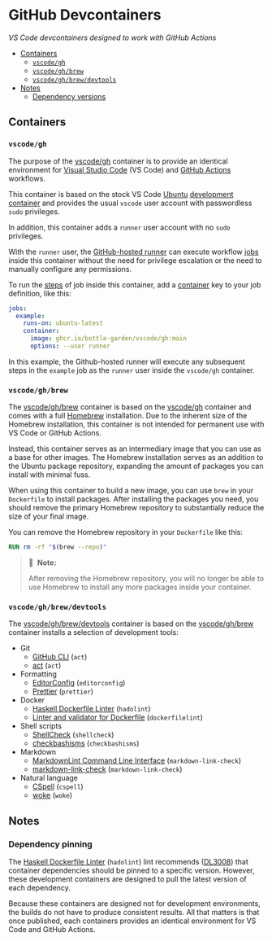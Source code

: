 # GitHub Devcontainers

<!-- markdownlint-disable-next-line MD036 -->
_VS Code devcontainers designed to work with GitHub Actions_

<!-- cspell:disable -->

- [Containers](#containers)
  - [`vscode/gh`](#vscodegh)
  - [`vscode/gh/brew`](#vscodeghbrew)
  - [`vscode/gh/brew/devtools`](#vscodeghbrewdevtools)
- [Notes](#notes)
  - [Dependency versions](#dependency-versions)

<!-- cspell:enable -->

## Containers

### `vscode/gh`

The purpose of the [vscode/gh][gh] container is to provide an identical
environment for [Visual Studio Code][vscode] (VS Code) and [GitHub
Actions][actions] workflows.

This container is based on the stock VS Code [Ubuntu][ubuntu] [development
container][devcontainer] and provides the usual `vscode` user account with
passwordless `sudo` privileges.

In addition, this container adds a `runner` user account with no `sudo`
privileges.

With the `runner` user, the [GitHub-hosted runner][runner] can execute
workflow [jobs][job] inside this container without the need for privilege
escalation or the need to manually configure any permissions.

To run the [steps][steps] of job inside this container, add a
[container][container] key to your job definition, like this:

```yaml
jobs:
  example:
    runs-on: ubuntu-latest
    container:
      image: ghcr.io/bottle-garden/vscode/gh:main
      options: --user runner
```

In this example, the Github-hosted runner will execute any subsequent steps in
the `example` job as the `runner` user inside the `vscode/gh` container.

[vscode]: https://code.visualstudio.com/
[actions]: https://docs.github.com/en/actions
[gh]: https://github.com/orgs/bottle-garden/packages/container/package/vscode%2Fgh
[ubuntu]: https://github.com/microsoft/vscode-dev-containers/tree/main/containers/ubuntu
[devcontainer]: https://code.visualstudio.com/docs/remote/containers
[runner]: https://docs.github.com/en/actions/using-github-hosted-runners/about-github-hosted-runners
[job]: https://docs.github.com/en/actions/learn-github-actions/workflow-syntax-for-github-actions#jobsjob_id
[steps]: https://docs.github.com/en/actions/learn-github-actions/workflow-syntax-for-github-actions#jobsjob_idsteps
[container]: https://docs.github.com/en/actions/learn-github-actions/workflow-syntax-for-github-actions#jobsjob_idcontainer

### `vscode/gh/brew`

The [vscode/gh/brew][brew] container is based on the [vscode/gh][gh] container
and comes with a full [Homebrew][homebrew] installation. Due to the inherent
size of the Homebrew installation, this container is not intended for permanent
use with VS Code or GitHub Actions.

Instead, this container serves as an intermediary image that you can use as a
base for other images. The Homebrew installation serves as an addition to the
Ubuntu package repository, expanding the amount of packages you can install
with minimal fuss.

When using this container to build a new image, you can use `brew` in your
`Dockerfile` to install packages. After installing the packages you need, you
should remove the primary Homebrew repository to substantially reduce the size
of your final image.

You can remove the Homebrew repository in your `Dockerfile` like this:

```Dockerfile
RUN rm -rf "$(brew --repo)"
```

> 📝&nbsp;&nbsp;**Note:**
>
> After removing the Homebrew repository, you will no longer be able to use
> Homebrew to install any more packages inside your container.

[brew]: https://github.com/orgs/bottle-garden/packages/container/package/vscode%2Fgh%2Fbrew
[homebrew]: https://brew.sh/

### `vscode/gh/brew/devtools`

The [vscode/gh/brew/devtools][devtools] container is based on the
[vscode/gh/brew][brew] container installs a selection of development tools:

- Git
  - [GitHub CLI][gh] (`act`)
  - [act][act] (`act`)
- Formatting
  - [EditorConfig][editorconfig] (`editorconfig`)
  - [Prettier][prettier] (`prettier`)
- Docker
  - [Haskell Dockerfile Linter][hadolint] (`hadolint`)
  - [Linter and validator for Dockerfile][dockerfilelint] (`dockerfilelint`)
- Shell scripts
  - [ShellCheck][shellcheck] (`shellcheck`)
  - [checkbashisms][checkbashisms] (`checkbashisms`)
- Markdown
  - [MarkdownLint Command Line Interface][markdownlint-cli] (`markdown-link-check`)
  - [markdown-link-check][ markdown-link-check] (`markdown-link-check`)
- Natural language
  - [CSpell][cspell] (`cspell`)
  - [woke][woke] (`woke`)

<!--
> 📝&nbsp;&nbsp;**Note:**
>
> This container does not container a working installation of Homebrew. The
> Homebrew repository is removed to conserve image size.
-->

[act]: https://github.com/nektos/act
[checkbashisms]: https://sourceforge.net/projects/checkbaskisms/
[cspell]: https://streetsidesoftware.github.io/cspell/
[devtools]: https://github.com/orgs/bottle-garden/packages/container/package/vscode%2Fgh%2Fbrew%2Fdevtools
[dockerfilelint]: https://github.com/replicatedhq/dockerfilelint
[editorconfig]: https://editorconfig.org/
[gh]: https://github.com/cli/cli
[hadolint]: https://github.com/hadolint/hadolint
[markdown-link-check]: https://github.com/tcort/markdown-link-check
[markdownlint-cli]: https://github.com/igorshubovych/markdownlint-cli
[prettier]: https://prettier.io/
[shellcheck]: https://www.shellcheck.net/
[woke]: https://getwoke.tech/

## Notes

### Dependency pinning

The [Haskell Dockerfile Linter][hadolint] (`hadolint`) lint recommends
([DL3008][DL3008]) that container dependencies should be pinned to a specific
version. However, these development containers are designed to pull the latest
version of each dependency.

Because these containers are designed not for development environments, the
builds do not have to produce consistent results. All that matters is that once
published, each containers provides an identical environment for VS Code and
GitHub Actions.

[DL3008]: https://github.com/hadolint/hadolint/wiki/DL3008
